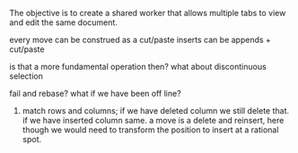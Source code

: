 The objective is to create a shared worker that allows multiple tabs to view and edit the same document. 


every move can be construed as a cut/paste
inserts can be appends + cut/paste

is that a more fundamental operation then?
what about discontinuous selection

fail and rebase? what if we have been off line?

1. match rows and columns; if we have deleted column we still delete that. if we have inserted column same. a move is a delete and reinsert, here though we would need to transform the position to insert at a rational spot.

